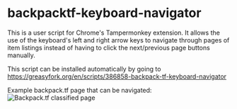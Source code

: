 # backpacktf-keyboard-navigator

This is a user script for Chrome's Tampermonkey extension. It allows the use of the keyboard's left and right arrow keys to navigate through pages of item listings instead of having to click the next/previous page buttons manually.

This script can be installed automatically by going to https://greasyfork.org/en/scripts/386858-backpack-tf-keyboard-navigator

Example backpack.tf page that can be navigated:
![Backpack.tf classified page](https://i.gyazo.com/d16e2a451982b9958271549c258471a8.png)

